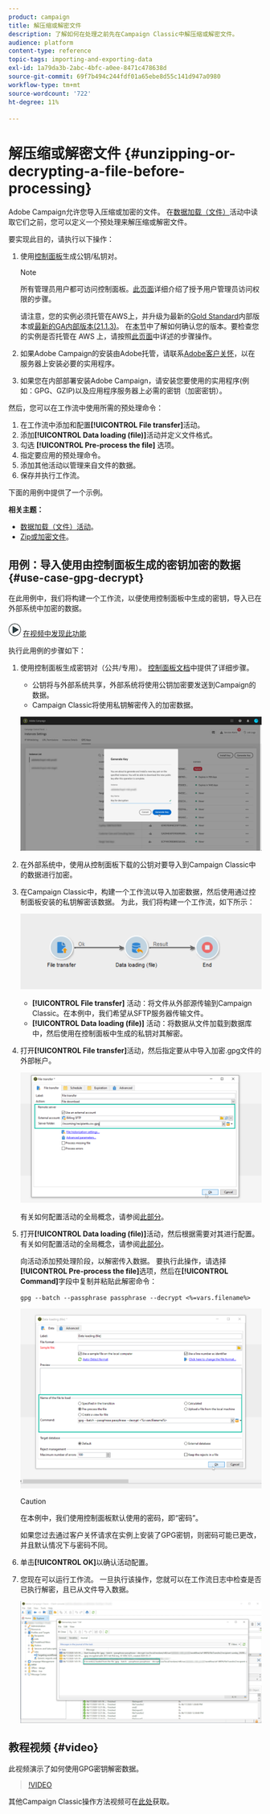 ```yaml
---
product: campaign
title: 解压缩或解密文件
description: 了解如何在处理之前先在Campaign Classic中解压缩或解密文件。
audience: platform
content-type: reference
topic-tags: importing-and-exporting-data
exl-id: 1a79da3b-2abc-4bfc-a0ee-8471c478638d
source-git-commit: 69f7b494c244fdf01a65ebe8d55c141d947a0980
workflow-type: tm+mt
source-wordcount: '722'
ht-degree: 11%

---
```


# 解压缩或解密文件 {#unzipping-or-decrypting-a-file-before-processing}

Adobe Campaign允许您导入压缩或加密的文件。 在[数据加载（文件）](../../workflow/using/data-loading--file-.md)活动中读取它们之前，您可以定义一个预处理来解压缩或解密文件。

要实现此目的，请执行以下操作：

1. 使用[控制面板](https://experienceleague.adobe.com/docs/control-panel/using/instances-settings/gpg-keys-management.html#decrypting-data)生成公钥/私钥对。

   >[!NOTE]
   >
   >所有管理员用户都可访问控制面板。[此页面](https://experienceleague.adobe.com/docs/control-panel/using/discover-control-panel/managing-permissions.html?lang=zh-Hans#discover-control-panel)详细介绍了授予用户管理员访问权限的步骤。
   >
   >请注意，您的实例必须托管在AWS上，并升级为最新的[Gold Standard](../../rn/using/gs-overview.md)内部版本或[最新的GA内部版本(21.1.3)](../../rn/using/latest-release.md)。 在[本节](../../platform/using/launching-adobe-campaign.md#getting-your-campaign-version)中了解如何确认您的版本。要检查您的实例是否托管在 AWS 上，请按照[此页面](https://experienceleague.adobe.com/docs/control-panel/using/faq.html)中详述的步骤操作。

1. 如果Adobe Campaign的安装由Adobe托管，请联系[Adobe客户关怀](https://helpx.adobe.com/cn/enterprise/admin-guide.html/enterprise/using/support-for-experience-cloud.ug.html)，以在服务器上安装必要的实用程序。
1. 如果您在内部部署安装Adobe Campaign，请安装您要使用的实用程序(例如：GPG、GZIP)以及应用程序服务器上必需的密钥（加密密钥）。

然后，您可以在工作流中使用所需的预处理命令：

1. 在工作流中添加和配置&#x200B;**[!UICONTROL File transfer]**&#x200B;活动。
1. 添加&#x200B;**[!UICONTROL Data loading (file)]**&#x200B;活动并定义文件格式。
1. 勾选 **[!UICONTROL Pre-process the file]** 选项。
1. 指定要应用的预处理命令。
1. 添加其他活动以管理来自文件的数据。
1. 保存并执行工作流。

下面的用例中提供了一个示例。

**相关主题：**

* [数据加载（文件）活动](../../workflow/using/data-loading--file-.md)。
* [Zip或加密文件](../../workflow/using/how-to-use-workflow-data.md#zipping-or-encrypting-a-file)。

## 用例：导入使用由控制面板生成的密钥加密的数据 {#use-case-gpg-decrypt}

在此用例中，我们将构建一个工作流，以便使用控制面板中生成的密钥，导入已在外部系统中加密的数据。

![](assets/do-not-localize/how-to-video.png) [在视频中发现此功能](#video)

执行此用例的步骤如下：

1. 使用控制面板生成密钥对（公共/专用）。 [控制面板文档](https://experienceleague.adobe.com/docs/control-panel/using/instances-settings/gpg-keys-management.html#decrypting-data)中提供了详细步骤。

   * 公钥将与外部系统共享，外部系统将使用公钥加密要发送到Campaign的数据。
   * Campaign Classic将使用私钥解密传入的加密数据。

   ![](assets/gpg_generate.png)

1. 在外部系统中，使用从控制面板下载的公钥对要导入到Campaign Classic中的数据进行加密。

1. 在Campaign Classic中，构建一个工作流以导入加密数据，然后使用通过控制面板安装的私钥解密该数据。 为此，我们将构建一个工作流，如下所示：

   ![](assets/gpg_import_workflow.png)

   * **[!UICONTROL File transfer]** 活动：将文件从外部源传输到Campaign Classic。在本例中，我们希望从SFTP服务器传输文件。
   * **[!UICONTROL Data loading (file)]** 活动：将数据从文件加载到数据库中，然后使用在控制面板中生成的私钥对其解密。

1. 打开&#x200B;**[!UICONTROL File transfer]**&#x200B;活动，然后指定要从中导入加密.gpg文件的外部帐户。

   ![](assets/gpg_key_transfer.png)

   有关如何配置活动的全局概念，请参阅[此部分](../../workflow/using/file-transfer.md)。

1. 打开&#x200B;**[!UICONTROL Data loading (file)]**&#x200B;活动，然后根据需要对其进行配置。 有关如何配置活动的全局概念，请参阅[此部分](../../workflow/using/data-loading--file-.md)。

   向活动添加预处理阶段，以解密传入数据。 要执行此操作，请选择&#x200B;**[!UICONTROL Pre-process the file]**&#x200B;选项，然后在&#x200B;**[!UICONTROL Command]**&#x200B;字段中复制并粘贴此解密命令：

   `gpg --batch --passphrase passphrase --decrypt <%=vars.filename%>`

   ![](assets/gpg_load.png)

   >[!CAUTION]
   >
   >在本例中，我们使用控制面板默认使用的密码，即“密码”。
   >
   >如果您过去通过客户关怀请求在实例上安装了GPG密钥，则密码可能已更改，并且默认情况下与密码不同。

1. 单击&#x200B;**[!UICONTROL OK]**&#x200B;以确认活动配置。

1. 您现在可以运行工作流。 一旦执行该操作，您就可以在工作流日志中检查是否已执行解密，且已从文件导入数据。

   ![](assets/gpg_run.png)

## 教程视频 {#video}

此视频演示了如何使用GPG密钥解密数据。

>[!VIDEO](https://video.tv.adobe.com/v/36482?quality=12)

其他Campaign Classic操作方法视频可在[此处](https://experienceleague.adobe.com/docs/campaign-classic-learn/tutorials/overview.html?lang=zh-Hans)获取。
